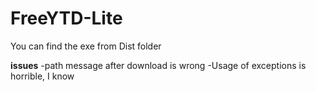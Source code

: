 # FreeYTD-Lite
You can find the exe from Dist folder

**issues**
-path message after download is wrong
-Usage of exceptions is horrible, I know
